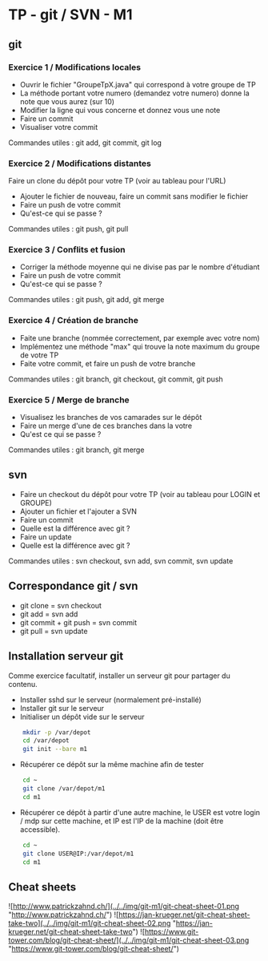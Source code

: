 # TP - git / SVN - M1

## git

### Exercice 1 / Modifications locales

- Ouvrir le fichier "GroupeTpX.java" qui correspond à votre groupe de TP
- La méthode portant votre numero (demandez votre numero) donne la note que vous aurez (sur 10)
- Modifier la ligne qui vous concerne et donnez vous une note
- Faire un commit
- Visualiser votre commit

Commandes utiles : git add, git commit, git log

### Exercice 2 / Modifications distantes

Faire un clone du dépôt pour votre TP (voir au tableau pour l'URL)

- Ajouter le fichier de nouveau, faire un commit sans modifier le fichier
- Faire un push de votre commit
- Qu'est-ce qui se passe ?

Commandes utiles : git push, git pull

### Exercice 3 / Conflits et fusion

- Corriger la méthode moyenne qui ne divise pas par le nombre d'étudiant
- Faire un push de votre commit
- Qu'est-ce qui se passe ?

Commandes utiles : git push, git add, git merge

### Exercice 4 / Création de branche

- Faite une branche (nommée correctement, par exemple avec votre nom)
- Implémentez une méthode "max" qui trouve la note maximum du groupe de votre TP
- Faite votre commit, et faire un push de votre branche

Commandes utiles : git branch, git checkout, git commit, git push

### Exercice 5 / Merge de branche

- Visualisez les branches de vos camarades sur le dépôt
- Faire un merge d'une de ces branches dans la votre
- Qu'est ce qui se passe ?

Commandes utiles : git branch, git merge

## svn

- Faire un checkout du dépôt pour votre TP (voir au tableau pour LOGIN et GROUPE)
- Ajouter un fichier et l'ajouter a SVN
- Faire un commit
- Quelle est la différence avec git ?
- Faire un update
- Quelle est la différence avec git ?

Commandes utiles : svn checkout, svn add, svn commit, svn update

## Correspondance git / svn

- git clone = svn checkout
- git add = svn add
- git commit + git push = svn commit
- git pull = svn update

## Installation serveur git

Comme exercice facultatif, installer un serveur git pour partager du contenu.

- Installer sshd sur le serveur (normalement pré-installé)
- Installer git sur le serveur
- Initialiser un dépôt vide sur le serveur
```bash
    mkdir -p /var/depot
    cd /var/depot
    git init --bare m1
```
- Récupérer ce dépôt sur la même machine afin de tester
```bash
    cd ~
    git clone /var/depot/m1
    cd m1
```
- Récupérer ce dépôt à partir d'une autre machine, le USER est votre login / mdp sur cette machine, et IP est l'IP de la machine (doit être accessible).
```bash
    cd ~
    git clone USER@IP:/var/depot/m1
    cd m1
```

## Cheat sheets

![http://www.patrickzahnd.ch/](../../img/git-m1/git-cheat-sheet-01.png "http://www.patrickzahnd.ch/")
![https://jan-krueger.net/git-cheat-sheet-take-two](../../img/git-m1/git-cheat-sheet-02.png "https://jan-krueger.net/git-cheat-sheet-take-two")
![https://www.git-tower.com/blog/git-cheat-sheet/](../../img/git-m1/git-cheat-sheet-03.png "https://www.git-tower.com/blog/git-cheat-sheet/")
